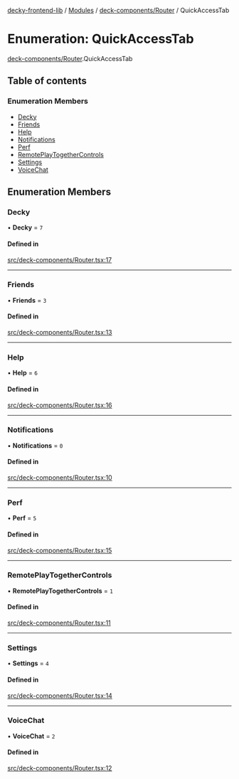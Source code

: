 [decky-frontend-lib](../README.md) / [Modules](../modules.md) / [deck-components/Router](../modules/deck_components_Router.md) / QuickAccessTab

# Enumeration: QuickAccessTab

[deck-components/Router](../modules/deck_components_Router.md).QuickAccessTab

## Table of contents

### Enumeration Members

- [Decky](deck_components_Router.QuickAccessTab.md#decky)
- [Friends](deck_components_Router.QuickAccessTab.md#friends)
- [Help](deck_components_Router.QuickAccessTab.md#help)
- [Notifications](deck_components_Router.QuickAccessTab.md#notifications)
- [Perf](deck_components_Router.QuickAccessTab.md#perf)
- [RemotePlayTogetherControls](deck_components_Router.QuickAccessTab.md#remoteplaytogethercontrols)
- [Settings](deck_components_Router.QuickAccessTab.md#settings)
- [VoiceChat](deck_components_Router.QuickAccessTab.md#voicechat)

## Enumeration Members

### Decky

• **Decky** = ``7``

#### Defined in

[src/deck-components/Router.tsx:17](https://github.com/SteamDeckHomebrew/decky-frontend-lib/blob/7161e75/src/deck-components/Router.tsx#L17)

___

### Friends

• **Friends** = ``3``

#### Defined in

[src/deck-components/Router.tsx:13](https://github.com/SteamDeckHomebrew/decky-frontend-lib/blob/7161e75/src/deck-components/Router.tsx#L13)

___

### Help

• **Help** = ``6``

#### Defined in

[src/deck-components/Router.tsx:16](https://github.com/SteamDeckHomebrew/decky-frontend-lib/blob/7161e75/src/deck-components/Router.tsx#L16)

___

### Notifications

• **Notifications** = ``0``

#### Defined in

[src/deck-components/Router.tsx:10](https://github.com/SteamDeckHomebrew/decky-frontend-lib/blob/7161e75/src/deck-components/Router.tsx#L10)

___

### Perf

• **Perf** = ``5``

#### Defined in

[src/deck-components/Router.tsx:15](https://github.com/SteamDeckHomebrew/decky-frontend-lib/blob/7161e75/src/deck-components/Router.tsx#L15)

___

### RemotePlayTogetherControls

• **RemotePlayTogetherControls** = ``1``

#### Defined in

[src/deck-components/Router.tsx:11](https://github.com/SteamDeckHomebrew/decky-frontend-lib/blob/7161e75/src/deck-components/Router.tsx#L11)

___

### Settings

• **Settings** = ``4``

#### Defined in

[src/deck-components/Router.tsx:14](https://github.com/SteamDeckHomebrew/decky-frontend-lib/blob/7161e75/src/deck-components/Router.tsx#L14)

___

### VoiceChat

• **VoiceChat** = ``2``

#### Defined in

[src/deck-components/Router.tsx:12](https://github.com/SteamDeckHomebrew/decky-frontend-lib/blob/7161e75/src/deck-components/Router.tsx#L12)
